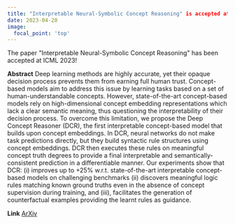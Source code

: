 ```yaml
---
title: "Interpretable Neural-Symbolic Concept Reasoning" is accepted at ICML 2023!
date: 2023-04-20
image:
  focal_point: 'top'
---
```


The paper "Interpretable Neural-Symbolic Concept Reasoning" has been accepted at ICML 2023!

**Abstract**
Deep learning methods are highly accurate, yet their opaque decision process prevents 
them from earning full human trust. Concept-based models aim to address this issue by 
learning tasks based on a set of human-understandable concepts. However, state-of-the-art 
concept-based models rely on high-dimensional concept embedding representations which 
lack a clear semantic meaning, thus questioning the interpretability of their decision 
process. To overcome this limitation, we propose the Deep Concept Reasoner (DCR), the first 
interpretable concept-based model that builds upon concept embeddings. 
In DCR, neural networks do not make task predictions directly, but they build syntactic 
rule structures using concept embeddings. DCR then executes these rules on meaningful 
concept truth degrees to provide a final interpretable and semantically-consistent 
prediction in a differentiable manner. Our experiments show that DCR: 
(i) improves up to +25% w.r.t. state-of-the-art interpretable concept-based models on challenging benchmarks 
(ii) discovers meaningful logic rules matching known ground truths even in the 
absence of concept supervision during training, and 
(iii), facilitates the generation of counterfactual examples providing the learnt rules as guidance.

**Link**
[ArXiv](https://arxiv.org/abs/2304.14068)
